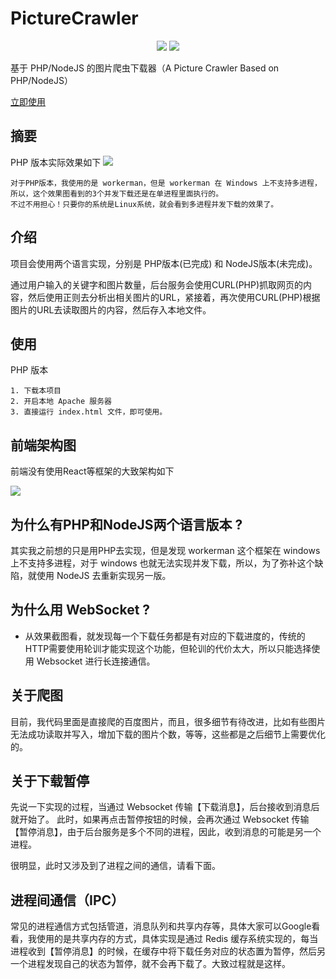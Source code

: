 # PictureCrawler

<p align="center">
<img src="https://img.shields.io/badge/language-PHP/NodeJS-red.svg">
<img src="https://img.shields.io/badge/license-MIT-black.svg">
</p>

基于 PHP/NodeJS 的图片爬虫下载器（A Picture Crawler Based on PHP/NodeJS）

[立即使用](#usage)

## 摘要

PHP 版本实际效果如下
<img src="https://github.com/Lvsi-China/PictureCrawler/raw/master/extra/images/logo.gif">

```
对于PHP版本，我使用的是 workerman，但是 workerman 在 Windows 上不支持多进程，
所以，这个效果图看到的3个并发下载还是在单进程里面执行的。
不过不用担心！只要你的系统是Linux系统，就会看到多进程并发下载的效果了。
```
## 介绍

项目会使用两个语言实现，分别是 PHP版本(已完成) 和 NodeJS版本(未完成)。

通过用户输入的关键字和图片数量，后台服务会使用CURL(PHP)抓取网页的内容，然后使用正则去分析出相关图片的URL，紧接着，再次使用CURL(PHP)根据图片的URL去读取图片的内容，然后存入本地文件。

## <span id="usage">使用</span>

PHP 版本
```
1. 下载本项目
2. 开启本地 Apache 服务器
3. 直接运行 index.html 文件，即可使用。
```


## 前端架构图

前端没有使用React等框架的大致架构如下

<img src="https://github.com/Lvsi-China/PictureCrawler/raw/master/extra/images/FrontEndArchitecture.png">

## 为什么有PHP和NodeJS两个语言版本 ?

其实我之前想的只是用PHP去实现，但是发现 workerman 这个框架在 windows 上不支持多进程，对于 windows 也就无法实现并发下载，所以，为了弥补这个缺陷，就使用 NodeJS 去重新实现另一版。

## 为什么用 WebSocket ?

- 从效果截图看，就发现每一个下载任务都是有对应的下载进度的，传统的HTTP需要使用轮训才能实现这个功能，但轮训的代价太大，所以只能选择使用 Websocket 进行长连接通信。

## 关于爬图

目前，我代码里面是直接爬的百度图片，而且，很多细节有待改进，比如有些图片无法成功读取并写入，增加下载的图片个数，等等，这些都是之后细节上需要优化的。

## 关于下载暂停

先说一下实现的过程，当通过 Websocket 传输【下载消息】，后台接收到消息后就开始了。 此时，如果再点击暂停按钮的时候，会再次通过 Websocket 传输【暂停消息】，由于后台服务是多个不同的进程，因此，收到消息的可能是另一个进程。

很明显，此时又涉及到了进程之间的通信，请看下面。

## 进程间通信（IPC）

常见的进程通信方式包括管道，消息队列和共享内存等，具体大家可以Google看看，我使用的是共享内存的方式，具体实现是通过 Redis 缓存系统实现的，每当进程收到【暂停消息】的时候，在缓存中将下载任务对应的状态置为暂停，然后另一个进程发现自己的状态为暂停，就不会再下载了。大致过程就是这样。